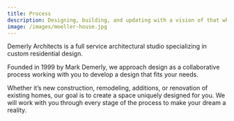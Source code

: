 ```yaml
---
title: Process
description: Designing, building, and updating with a vision of that which does not exist.
image: /images/moeller-house.jpg
---
```


Demerly Architects is a full service architectural studio specializing in custom residential design. 

Founded in 1999 by Mark Demerly, we approach design as a collaborative process working with you to develop a design that fits your needs. 

Whether it’s new construction, remodeling, additions, or renovation of existing homes, our goal is to create a space uniquely designed for you. We will work with you through every stage of the process to make your dream a reality.
